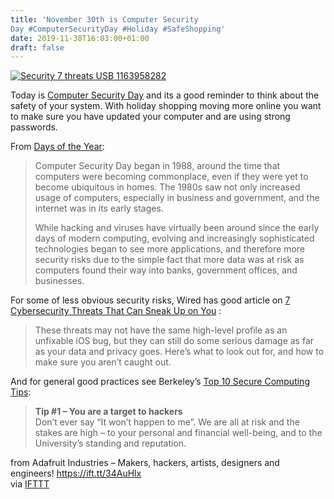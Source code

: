 ```yaml
---
title: 'November 30th is Computer Security
Day #ComputerSecurityDay #Holiday #SafeShopping'
date: 2019-11-30T16:03:00+01:00
draft: false
---
```


[![Security 7 threats USB 1163958282](https://cdn-blog.adafruit.com/uploads/2019/11/Security-7-threats-USB-1163958282.jpg "Security-7-threats-USB-1163958282.jpg")](https://www.wired.com/story/cybersecurity-threats-that-can-sneak-up-on-you/)

Today is [Computer Security Day](https://nationaldaycalendar.com/computer-security-day-november-30/) and its a good reminder to think about the safety of your system. With holiday shopping moving more online you want to make sure you have updated your computer and are using strong passwords.

From [Days of the Year](https://www.daysoftheyear.com/days/computer-security-day/):

> Computer Security Day began in 1988, around the time that computers were becoming commonplace, even if they were yet to become ubiquitous in homes. The 1980s saw not only increased usage of computers, especially in business and government, and the internet was in its early stages.
> 
> While hacking and viruses have virtually been around since the early days of modern computing, evolving and increasingly sophisticated technologies began to see more applications, and therefore more security risks due to the simple fact that more data was at risk as computers found their way into banks, government offices, and businesses.

For some of less obvious security risks, Wired has good article on [7 Cybersecurity Threats That Can Sneak Up on You](https://www.wired.com/story/cybersecurity-threats-that-can-sneak-up-on-you/) :

> These threats may not have the same high-level profile as an unfixable iOS bug, but they can still do some serious damage as far as your data and privacy goes. Here’s what to look out for, and how to make sure you aren’t caught out.

And for general good practices see Berkeley’s [Top 10 Secure Computing Tips](https://security.berkeley.edu/resources/best-practices-how-to-articles/top-10-secure-computing-tips):

> **Tip #1 – You are a target to hackers**  
> Don’t ever say “It won’t happen to me”. We are all at risk and the stakes are high – to your personal and financial well-being, and to the University’s standing and reputation.

  
  
from Adafruit Industries – Makers, hackers, artists, designers and engineers! https://ift.tt/34AuHlx  
via [IFTTT](https://ifttt.com/?ref=da&site=blogger)